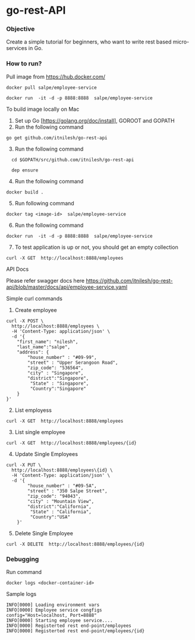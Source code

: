 # go-rest-API

### Objective

Create a simple tutorial for beginners,  who want to write rest based micro-services in Go. 

### How to run?

Pull image from https://hub.docker.com/

~~~
docker pull salpe/employee-service

docker run  -it -d -p 8888:8888  salpe/employee-service

~~~

To build image locally on Mac

1. Set up Go [https://golang.org/doc/install],  GOROOT and GOPATH
2. Run the following command
~~~
go get github.com/itnilesh/go-rest-api

~~~

3.  Run the following command
  ~~~
    cd $GOPATH/src/github.com/itnilesh/go-rest-api 
    
    dep ensure 
   ~~~
4.  Run the following command
  ~~~
  docker build . 
  ~~~
5. Run following command
~~~~
docker tag <image-id>  salpe/employee-service
~~~~

6. Run the following command
~~~ 
docker run  -it -d -p 8888:8888  salpe/employee-service 
~~~
7. To test application is up or not, you should get an empty collection
~~~
curl -X GET  http://localhost:8888/employees 
~~~


API Docs 

Please refer swagger docs here 
https://github.com/itnilesh/go-rest-api/blob/master/docs/api/employee-service.yaml

Simple curl commands 

1. Create employee 
~~~
curl -X POST \
  http://localhost:8888/employees \
  -H 'Content-Type: application/json' \
  -d '{
    "first_name": "nilesh",
    "last_name":"salpe",
    "address": {
        "house_number" : "#09-99",
        "street" : "Upper Serangoon Road",
        "zip_code": "536564",
        "city" : "Singapore",
        "district":"Singapore",
         "State" : "Singapore",
         "Country":"Singapore"
    }
}'
~~~
2. List employess 

~~~
curl -X GET  http://localhost:8888/employees 
~~~

3.  List single employee

~~~
curl -X GET  http://localhost:8888/employees/{id}
~~~


4. Update Single  Employees

~~~
curl -X PUT \
  http://localhost:8888/employees\{id} \
  -H 'Content-Type: application/json' \
  -d '{
        "house_number" : "#09-5A",
        "street" : "350 Salpe Street",
        "zip_code": "94043",
        "city" : "Mountain View",
        "district":"California",
         "State" : "California",
         "Country":"USA"
    }'
~~~

5. Delete Single Employee 
~~~
curl -X DELETE  http://localhost:8888/employees/{id}
~~~

### Debugging 

Run command 
~~~
docker logs <docker-container-id>
~~~
Sample logs 
~~~
INFO[0000] Loading environment vars
INFO[0000] Employee service congfigs                     config="Host=localhost, Port=8888"
INFO[0000] Starting employee service....
INFO[0000] Registerted rest end-point/employees
INFO[0000] Registerted rest end-point/employees/{id}
~~~
